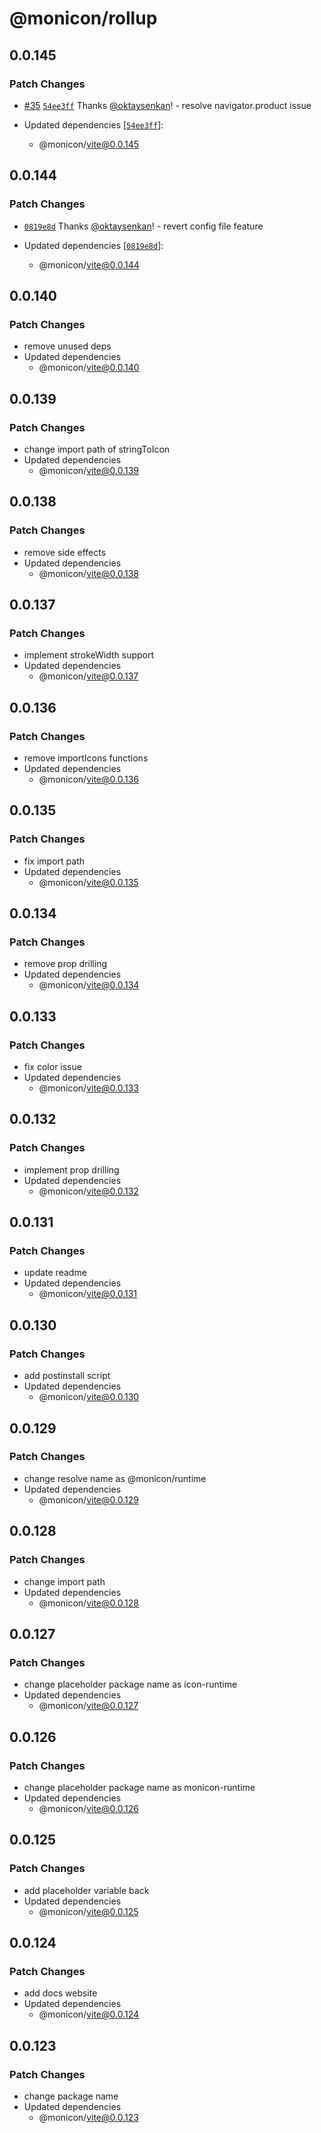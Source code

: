 # @monicon/rollup

## 0.0.145

### Patch Changes

- [#35](https://github.com/oktaysenkan/monicon/pull/35) [`54ee3ff`](https://github.com/oktaysenkan/monicon/commit/54ee3ffd51df589a4d2131029a55847ed15d8f9a) Thanks [@oktaysenkan](https://github.com/oktaysenkan)! - resolve navigator.product issue

- Updated dependencies [[`54ee3ff`](https://github.com/oktaysenkan/monicon/commit/54ee3ffd51df589a4d2131029a55847ed15d8f9a)]:
  - @monicon/vite@0.0.145

## 0.0.144

### Patch Changes

- [`0819e8d`](https://github.com/oktaysenkan/monicon/commit/0819e8d7d31485fed596e985b7dce330f82296f2) Thanks [@oktaysenkan](https://github.com/oktaysenkan)! - revert config file feature

- Updated dependencies [[`0819e8d`](https://github.com/oktaysenkan/monicon/commit/0819e8d7d31485fed596e985b7dce330f82296f2)]:
  - @monicon/vite@0.0.144

## 0.0.140

### Patch Changes

- remove unused deps
- Updated dependencies
  - @monicon/vite@0.0.140

## 0.0.139

### Patch Changes

- change import path of stringToIcon
- Updated dependencies
  - @monicon/vite@0.0.139

## 0.0.138

### Patch Changes

- remove side effects
- Updated dependencies
  - @monicon/vite@0.0.138

## 0.0.137

### Patch Changes

- implement strokeWidth support
- Updated dependencies
  - @monicon/vite@0.0.137

## 0.0.136

### Patch Changes

- remove importIcons functions
- Updated dependencies
  - @monicon/vite@0.0.136

## 0.0.135

### Patch Changes

- fix import path
- Updated dependencies
  - @monicon/vite@0.0.135

## 0.0.134

### Patch Changes

- remove prop drilling
- Updated dependencies
  - @monicon/vite@0.0.134

## 0.0.133

### Patch Changes

- fix color issue
- Updated dependencies
  - @monicon/vite@0.0.133

## 0.0.132

### Patch Changes

- implement prop drilling
- Updated dependencies
  - @monicon/vite@0.0.132

## 0.0.131

### Patch Changes

- update readme
- Updated dependencies
  - @monicon/vite@0.0.131

## 0.0.130

### Patch Changes

- add postinstall script
- Updated dependencies
  - @monicon/vite@0.0.130

## 0.0.129

### Patch Changes

- change resolve name as @monicon/runtime
- Updated dependencies
  - @monicon/vite@0.0.129

## 0.0.128

### Patch Changes

- change import path
- Updated dependencies
  - @monicon/vite@0.0.128

## 0.0.127

### Patch Changes

- change placeholder package name as icon-runtime
- Updated dependencies
  - @monicon/vite@0.0.127

## 0.0.126

### Patch Changes

- change placeholder package name as monicon-runtime
- Updated dependencies
  - @monicon/vite@0.0.126

## 0.0.125

### Patch Changes

- add placeholder variable back
- Updated dependencies
  - @monicon/vite@0.0.125

## 0.0.124

### Patch Changes

- add docs website
- Updated dependencies
  - @monicon/vite@0.0.124

## 0.0.123

### Patch Changes

- change package name
- Updated dependencies
  - @monicon/vite@0.0.123
